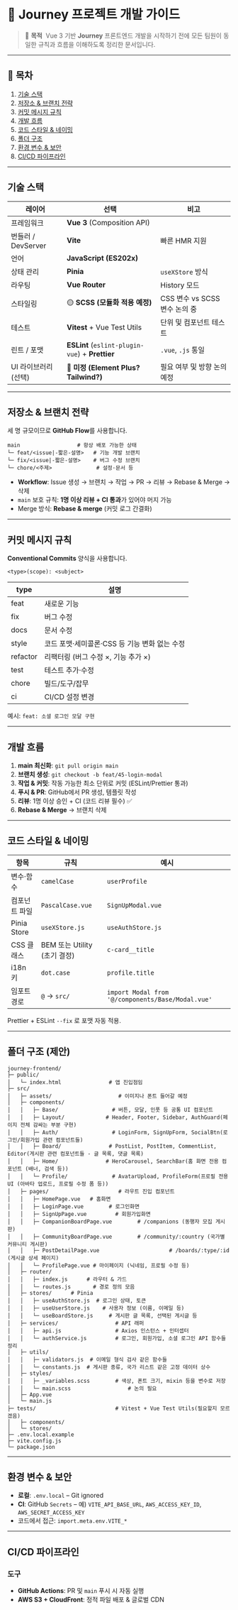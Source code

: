 # 🧭 Journey 프로젝트 개발 가이드

> 📝 **목적**  Vue 3 기반 **Journey** 프론트엔드 개발을 시작하기 전에 모든 팀원이 동일한 규칙과 흐름을 이해하도록 정리한 문서입니다.

---

## 📒 목차

1. [기술 스택](#기술-스택)
2. [저장소 & 브랜치 전략](#저장소--브랜치-전략)
3. [커밋 메시지 규칙](#커밋-메시지-규칙)
4. [개발 흐름](#개발-흐름)
5. [코드 스타일 & 네이밍](#코드-스타일--네이밍)
6. [폴더 구조](#폴더-구조)
7. [환경 변수 & 보안](#환경-변수--보안)
8. [CI/CD 파이프라인](#cicd-파이프라인)

---

## 기술 스택

| 레이어              | 선택                                              | 비고                      |
|-------------------|-------------------------------------------------|--------------------------|
| 프레임워크         | **Vue 3** (Composition API)                    |                          |
| 번들러 / DevServer | **Vite**                                        | 빠른 HMR 지원             |
| 언어               | **JavaScript (ES202x)**                         |                          |
| 상태 관리          | **Pinia**                                       | `useXStore` 방식          |
| 라우팅             | **Vue Router**                                  | History 모드              |
| 스타일링           | 🟡 **SCSS (모듈화 적용 예정)**                  | CSS 변수 vs SCSS 변수 논의 중 |
| 테스트             | **Vitest** + Vue Test Utils                     | 단위 및 컴포넌트 테스트   |
| 린트 / 포맷        | **ESLint** (`eslint-plugin-vue`) + **Prettier**| `.vue`, `.js` 통일        |
| UI 라이브러리(선택) | 🔲 **미정 (Element Plus? Tailwind?)**           | 필요 여부 및 방향 논의 예정 |


---

## 저장소 & 브랜치 전략

세 명 규모이므로 **GitHub Flow**를 사용합니다.

```text
main                  # 항상 배포 가능한 상태
└─ feat/<issue|-짧은-설명>   # 기능 개발 브랜치
└─ fix/<issue|-짧은-설명>    # 버그 수정 브랜치
└─ chore/<주제>              # 설정·문서 등
```

* **Workflow**: Issue 생성 → 브랜치 → 작업 → PR → 리뷰 → Rebase & Merge → 삭제
* `main` 보호 규칙: **1명 이상 리뷰 + CI 통과**가 있어야 머지 가능
* Merge 방식: **Rebase & merge** (커밋 로그 간결화)

---

## 커밋 메시지 규칙

**Conventional Commits** 양식을 사용합니다.

```
<type>(scope): <subject>
```

| type     | 설명                           |
| -------- | ---------------------------- |
| feat     | 새로운 기능                       |
| fix      | 버그 수정                        |
| docs     | 문서 수정                        |
| style    | 코드 포맷·세미콜론·CSS 등 기능 변화 없는 수정 |
| refactor | 리팩터링 (버그 수정 ×, 기능 추가 ×)      |
| test     | 테스트 추가·수정                    |
| chore    | 빌드/도구/잡무                     |
| ci       | CI/CD 설정 변경                  |

예시: `feat: 소셜 로그인 모달 구현`

---

## 개발 흐름

1. **main 최신화**: `git pull origin main`
2. **브랜치 생성**: `git checkout -b feat/45-login-modal`
3. **작업 & 커밋**: 작동 가능한 최소 단위로 커밋 (ESLint/Prettier 통과)
4. **푸시 & PR**: GitHub에서 PR 생성, 템플릿 작성
5. **리뷰**: 1명 이상 승인 + CI (코드 리뷰 필수) ✅
6. **Rebase & Merge** → 브랜치 삭제

---

## 코드 스타일 & 네이밍

| 항목          | 규칙                     | 예시                                                |
| ----------- | ---------------------- | ------------------------------------------------- |
| 변수·함수       | `camelCase`            | `userProfile`                                     |
| 컴포넌트 파일     | `PascalCase.vue`       | `SignUpModal.vue`                                 |
| Pinia Store | `useXStore.js`         | `useAuthStore.js`                                 |
| CSS 클래스     | BEM 또는 Utility (초기 결정) | `c-card__title`                                   |
| i18n 키      | `dot.case`             | `profile.title`                                   |
| 임포트 경로      | `@` → `src/`           | `import Modal from '@/components/Base/Modal.vue'` |

Prettier + ESLint `--fix` 로 포맷 자동 적용.

---

## 폴더 구조 (제안)
```
journey-frontend/
├─ public/
│   └─ index.html               # 앱 진입점임
├─ src/
│   ├─ assets/                     # 이미지나 폰트 들어갈 예정
│   ├─ components/
│   │   ├─ Base/                 # 버튼, 모달, 인풋 등 공통 UI 컴포넌트
│   │   ├─ Layout/             # Header, Footer, Sidebar, AuthGuard(페이지 전체 감싸는 부분 구현)
│   │   ├─ Auth/                 # LoginForm, SignUpForm, SocialBtn(로그인/회원가입 관련 컴포넌트들)
│   │   ├─ Board/               # PostList, PostItem, CommentList, Editor(게시판 관련 컴포넌트들 - 글 목록, 댓글 목록)
│   │   ├─ Home/               # HeroCarousel, SearchBar(홈 화면 전용 컴포넌트 (배너, 검색 등))
│   │   └─ Profile/              # AvatarUpload, ProfileForm(프로필 전용 UI (아바타 업로드, 프로필 수정 폼 등))
│   ├─ pages/                      # 라우트 진입 컴포넌트
│   │   ├─ HomePage.vue   # 홈화면
│   │   ├─ LoginPage.vue        # 로그인화면
│   │   ├─ SignUpPage.vue         # 회원가입화면
│   │   ├─ CompanionBoardPage.vue        # /companions (동행자 모집 게시판)
│   │   ├─ CommunityBoardPage.vue        # /community/:country (국가별 커뮤니티 게시판)
│   │   ├─ PostDetailPage.vue                      # /boards/:type/:id (게시글 상세 페이지)
│   │   └─ ProfilePage.vue # 마이페이지 (닉네임, 프로필 수정 등)
│   ├─ router/
│   │   ├─ index.js      # 라우터 & 가드
│   │   └─ routes.js       # 경로 정의 모음
│   ├─ stores/      # Pinia
│   │   ├─ useAuthStore.js  # 로그인 상태, 토큰
│   │   ├─ useUserStore.js    # 사용자 정보 (이름, 이메일 등)
│   │   └─ useBoardStore.js     # 게시판 글 목록, 선택된 게시글 등
│   ├─ services/                  # API 래퍼
│   │   ├─ api.js                 # Axios 인스턴스 + 인터셉터
│   │   └─ authService.js         # 로그인, 회원가입, 소셜 로그인 API 함수들 정리
│   ├─ utils/
│   │   ├─ validators.js  # 이메일 형식 검사 같은 함수들
│   │   └─ constants.js  # 게시판 종류, 국가 리스트 같은 고정 데이터 상수
│   ├─ styles/
│   │   ├─ _variables.scss        # 색상, 폰트 크기, mixin 등을 변수로 저장
│   │   └─ main.scss                  # 논의 필요
│   ├─ App.vue
│   └─ main.js
├─ tests/                         # Vitest + Vue Test Utils(필요할지 모르겠음)
│   ├─ components/
│   └─ stores/
├─ .env.local.example
├─ vite.config.js
└─ package.json

```

---

## 환경 변수 & 보안

* **로컬**: `.env.local` – Git ignored
* **CI**: GitHub `Secrets` – 예) `VITE_API_BASE_URL`, `AWS_ACCESS_KEY_ID`, `AWS_SECRET_ACCESS_KEY`
* 코드에서 접근: `import.meta.env.VITE_*`

---



## CI/CD 파이프라인

### 도구

* **GitHub Actions**: PR 및 `main` 푸시 시 자동 실행
* **AWS S3 + CloudFront**: 정적 파일 배포 & 글로벌 CDN

